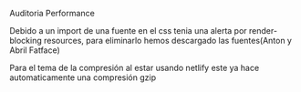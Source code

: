 Auditoria Performance

Debido a un import de una fuente en el css tenia una alerta por render-blocking resources, para eliminarlo hemos descargado las fuentes(Anton y Abril Fatface)

Para el tema de la compresión al estar usando netlify este ya hace automaticamente una compresión gzip